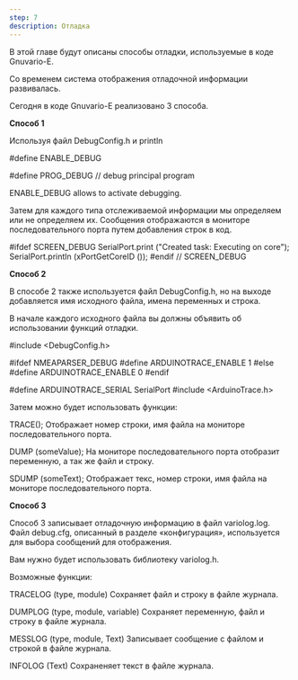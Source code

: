 ```yaml
---
step: 7
description: Отладка
---
```


В этой главе будут описаны способы отладки, используемые в коде Gnuvario-E.

Со временем система отображения отладочной информации развивалась.

Сегодня в коде Gnuvario-E реализовано 3 способа.

**Способ 1**

Используя файл DebugConfig.h и println
      
#define ENABLE_DEBUG
     
#define PROG_DEBUG // debug principal program
      
ENABLE_DEBUG allows to activate debugging.
     
Затем для каждого типа отслеживаемой информации мы определяем или не определяем их.
Сообщения отображаются в мониторе последовательного порта путем добавления строк в код.

#ifdef SCREEN_DEBUG
    SerialPort.print ("Created task: Executing on core");
    SerialPort.println (xPortGetCoreID ());
#endif // SCREEN_DEBUG


**Способ 2**

В способе 2 также используется файл DebugConfig.h, но на выходе добавляется имя
исходного файла, имена переменных и строка.
     
В начале каждого исходного файла вы должны объявить об использовании функций отладки.

#include <DebugConfig.h>
       
#ifdef NMEAPARSER_DEBUG
#define ARDUINOTRACE_ENABLE 1
#else
#define ARDUINOTRACE_ENABLE 0
#endif
     
#define ARDUINOTRACE_SERIAL SerialPort
#include <ArduinoTrace.h>

Затем можно будет использовать функции:

TRACE();
Отображает номер строки, имя файла на мониторе последовательного порта.
      
DUMP (someValue);
На мониторе последовательного порта отобразит переменную, а так же файл и строку.
      
SDUMP (someText);
Отображает текс, номер строки, имя файла на мониторе последовательного порта.
       
**Способ 3**
             
Способ 3 записывает отладочную информацию в файл variolog.log.
Файл debug.cfg, описанный в разделе «конфигурация», используется для выбора сообщений для отображения.
          
Вам нужно будет использовать библиотеку variolog.h.

Возможные функции:

TRACELOG (type, module)
Сохраняет файл и строку в файле журнала.

DUMPLOG (type, module, variable)
Сохраняет переменную, файл и строку в файле журнала.

MESSLOG (type, module, Text)
Записывает сообщение с файлом и строкой в файле журнала.

INFOLOG (Text)
Сохраненяет текст в файле журнала.
                                                                                                    

